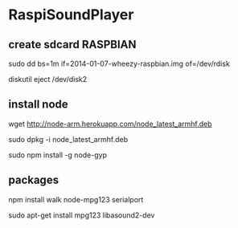 RaspiSoundPlayer
================

## create sdcard RASPBIAN

sudo dd bs=1m if=2014-01-07-wheezy-raspbian.img of=/dev/rdisk

diskutil eject /dev/disk2

## install node

wget http://node-arm.herokuapp.com/node_latest_armhf.deb

sudo dpkg -i node_latest_armhf.deb

sudo npm install -g node-gyp

## packages

npm install walk node-mpg123 serialport

sudo apt-get install mpg123 libasound2-dev
